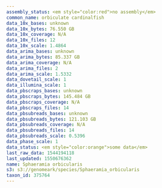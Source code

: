```yaml
---
assembly_status: <em style="color:red">no assembly</em>
common_name: orbiculate cardinalfish
data_10x_bases: unknown
data_10x_bytes: 76.550 GB
data_10x_coverage: N/A
data_10x_files: 12
data_10x_scale: 1.4864
data_arima_bases: unknown
data_arima_bytes: 85.337 GB
data_arima_coverage: N/A
data_arima_files: 2
data_arima_scale: 1.5332
data_dovetail_scale: 1
data_illumina_scale: 1
data_pbscraps_bases: unknown
data_pbscraps_bytes: 145.484 GB
data_pbscraps_coverage: N/A
data_pbscraps_files: 14
data_pbsubreads_bases: unknown
data_pbsubreads_bytes: 121.103 GB
data_pbsubreads_coverage: N/A
data_pbsubreads_files: 14
data_pbsubreads_scale: 0.5396
data_phase_scale: 1
data_status: <em style="color:orange">some data</em>
last_raw_data: 1544194118
last_updated: 1550676362
name: Sphaeramia orbicularis
s3: s3://genomeark/species/Sphaeramia_orbicularis
taxon_id: 375764
---
```

